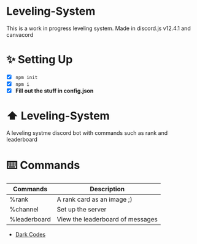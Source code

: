 # Leveling-System
This is a work in progress leveling system. Made in discord.js v12.4.1 and canvacord

# ✨ Setting Up
- [x] ```npm init```
- [x] ```npm i ```
- [x] **Fill out the stuff in config.json**

# ⬆️ Leveling-System
A leveling systme discord bot with commands such as rank and leaderboard

# ⌨️ Commands
| Commands  | Description |
| ------------- | ------------- |
| %rank | A rank card as an image ;) |
| %channel | Set up the server | 
| %leaderboard | View the leaderboard of messages |

- [Dark Codes](https://discord.gg/devs/)
